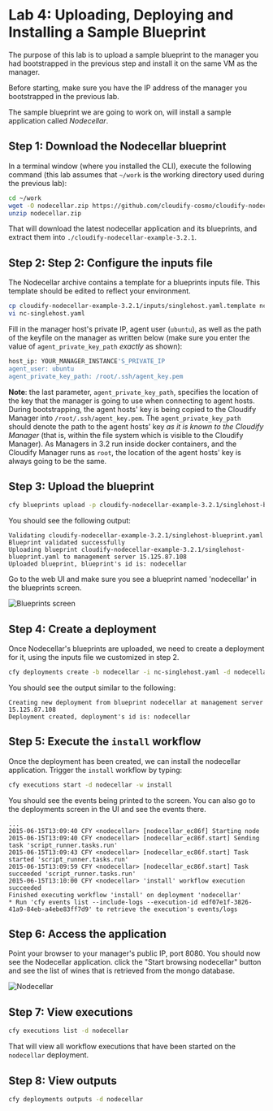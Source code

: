 # Lab 4: Uploading, Deploying and Installing a Sample Blueprint

The purpose of this lab is to upload a sample blueprint to the manager you had bootstrapped in the previous step and install it on the same VM as the manager.

Before starting, make sure you have the IP address of the manager you bootstrapped in the previous lab.

The sample blueprint we are going to work on, will install a sample application called *Nodecellar*.
 
## Step 1: Download the Nodecellar blueprint

In a terminal window (where you installed the CLI), execute the following command (this lab assumes that `~/work` is the working directory used during the previous lab):

```bash
cd ~/work
wget -O nodecellar.zip https://github.com/cloudify-cosmo/cloudify-nodecellar-example/archive/3.2.1.zip
unzip nodecellar.zip
```

That will download the latest nodecellar application and its blueprints, and extract them into `./cloudify-nodecellar-example-3.2.1`.

## Step 2: Step 2: Configure the inputs file

The Nodecellar archive contains a template for a blueprints inputs file. This template should be edited to reflect your environment.

```bash
cp cloudify-nodecellar-example-3.2.1/inputs/singlehost.yaml.template nc-singlehost.yaml
vi nc-singlehost.yaml
```

Fill in the manager host's private IP, agent user (`ubuntu`), as well as the path of the keyfile on the manager as written below (make sure you enter the value
of `agent_private_key_path` *exactly* as shown):

```bash
host_ip: YOUR_MANAGER_INSTANCE'S_PRIVATE_IP
agent_user: ubuntu
agent_private_key_path: /root/.ssh/agent_key.pem
```

**Note**: the last parameter, `agent_private_key_path`, specifies the location of the key that the manager is going to use when connecting
to agent hosts. During bootstrapping, the agent hosts' key is being copied to the Cloudify Manager into `/root/.ssh/agent_key.pem`. The `agent_private_key_path`
should denote the path to the agent hosts' key *as it is known to the Cloudify Manager* (that is, within the file system which is visible to the Cloudify Manager). As Managers
in 3.2 run inside docker containers, and the Cloudify Manager runs as `root`, the location of the agent hosts' key is always going to be the same.

## Step 3: Upload the blueprint

```bash
cfy blueprints upload -p cloudify-nodecellar-example-3.2.1/singlehost-blueprint.yaml -b nodecellar
```

You should see the following output:

```
Validating cloudify-nodecellar-example-3.2.1/singlehost-blueprint.yaml
Blueprint validated successfully
Uploading blueprint cloudify-nodecellar-example-3.2.1/singlehost-blueprint.yaml to management server 15.125.87.108
Uploaded blueprint, blueprint's id is: nodecellar
```

Go to the web UI and make sure you see a blueprint named 'nodecellar' in the blueprints screen.

![Blueprints screen](../../../raw/master/lab4/blueprints-screen.png "Blueprints screen")

## Step 4: Create a deployment

Once Nodecellar's blueprints are uploaded, we need to create a deployment for it, using the inputs file we customized in step 2.

```bash
cfy deployments create -b nodecellar -i nc-singlehost.yaml -d nodecellar
```

You should see the output similar to the following:

```
Creating new deployment from blueprint nodecellar at management server 15.125.87.108
Deployment created, deployment's id is: nodecellar
```

## Step 5: Execute the `install` workflow

Once the deployment has been created, we can install the nodecellar application. Trigger the `install` workflow by typing: 

```bash
cfy executions start -d nodecellar -w install
```

You should see the events being printed to the screen. You can also go to the deployments screen in the UI and see the events there. 

```
...
2015-06-15T13:09:40 CFY <nodecellar> [nodecellar_ec86f] Starting node
2015-06-15T13:09:40 CFY <nodecellar> [nodecellar_ec86f.start] Sending task 'script_runner.tasks.run'
2015-06-15T13:09:43 CFY <nodecellar> [nodecellar_ec86f.start] Task started 'script_runner.tasks.run'
2015-06-15T13:09:59 CFY <nodecellar> [nodecellar_ec86f.start] Task succeeded 'script_runner.tasks.run'
2015-06-15T13:10:00 CFY <nodecellar> 'install' workflow execution succeeded
Finished executing workflow 'install' on deployment 'nodecellar'
* Run 'cfy events list --include-logs --execution-id edf07e1f-3826-41a9-84eb-a4ebe83ff7d9' to retrieve the execution's events/logs
```

## Step 6: Access the application

Point your browser to your manager's public IP, port 8080. You should now see the Nodecellar application. click the "Start browsing nodecellar" button and see the list of wines that is retrieved from the mongo database.

![Nodecellar](../../../raw/master/lab4/nodecellar.png "Nodecellar")

## Step 7: View executions

```bash
cfy executions list -d nodecellar
```

That will view all workflow executions that have been started on the `nodecellar` deployment. 

## Step 8: View outputs

```bash
cfy deployments outputs -d nodecellar 
```
